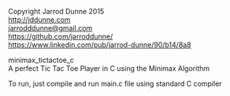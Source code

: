 Copyright Jarrod Dunne 2015  
http://jddunne.com  
jarrodddunne@gmail.com  
https://github.com/jarroddunne/  
https://www.linkedin.com/pub/jarrod-dunne/90/b14/8a8  

minimax_tictactoe_c  
A perfect Tic Tac Toe Player in C using the Minimax Algorithm

To run, just compile and run main.c file using standard C compiler